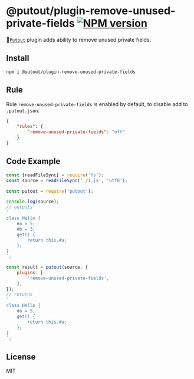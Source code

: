 # @putout/plugin-remove-unused-private-fields [![NPM version][NPMIMGURL]][NPMURL]

[NPMIMGURL]: https://img.shields.io/npm/v/@putout/plugin-remove-unused-private-fields.svg?style=flat&longCache=true
[NPMURL]: https://npmjs.org/package/@putout/plugin-remove-unused-private-fields"npm"

🐊[`Putout`](https://github.com/coderaiser/putout) plugin adds ability to remove unused private fields.

## Install

```
npm i @putout/plugin-remove-unused-private-fields
```

## Rule

Rule `remove-unused-private-fields` is enabled by default, to disable add to `.putout.json`:

```json
{
    "rules": {
        "remove-unused-private-fields": "off"
    }
}
```

## Code Example

```js
const {readFileSync} = require('fs');
const source = readFileSync('./1.js', 'utf8');

const putout = require('putout');

console.log(source);
// outputs
`
class Hello {
    #a = 5;
    #b = 3;
    get() {
        return this.#a;
    };
}
`;

const result = putout(source, {
    plugins: [
        'remove-unused-private-fields',
    ],
});
// returns
`
class Hello {
    #a = 5;
    get() {
        return this.#a;
    };
}
`;
```

## License

MIT
